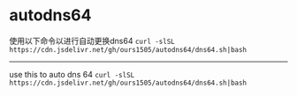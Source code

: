 # autodns64
使用以下命令以进行自动更换dns64
``curl -slSL https://cdn.jsdelivr.net/gh/ours1505/autodns64/dns64.sh|bash ``

***

use this to auto dns 64
``curl -slSL https://cdn.jsdelivr.net/gh/ours1505/autodns64/dns64.sh|bash ``
